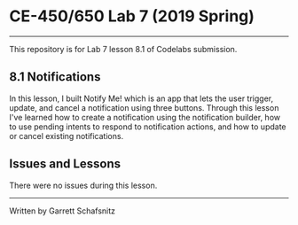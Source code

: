 # CE-450/650 Lab 7 (2019 Spring)
---
This repository is for Lab 7 lesson 8.1 of Codelabs submission.
 
## 8.1 Notifications

In this lesson, I built Notify Me! which is an app that lets the user trigger, update, and cancel a notification using three buttons. Through this lesson I've learned how to create a notification using the notification builder, how to use pending intents to respond to notification actions, and how to update or cancel existing notifications.

## Issues and Lessons
 
There were no issues during this lesson. 

---
Written by Garrett Schafsnitz
